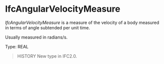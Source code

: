 # IfcAngularVelocityMeasure

_IfcAngularVelocityMeasure_ is a measure of the velocity of a body measured in terms of angle subtended per unit time.<!-- end of definition -->

Usually measured in radians/s.

Type: REAL

> HISTORY  New type in IFC2.0.
